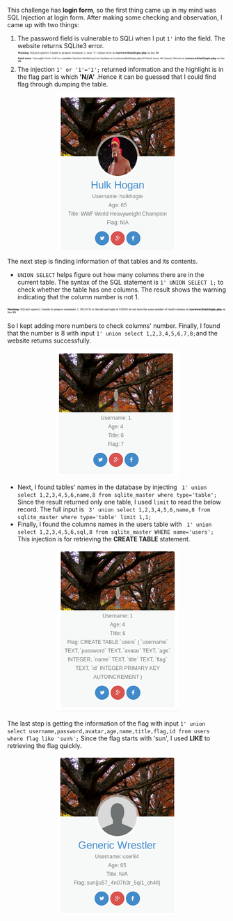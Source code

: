 This challenge has **login form**, so the first thing came up in my mind was SQL Injection at login form.  After making some checking and observation, I came up with two things: 
1. The password field is vulnerable to SQLi when I put ``1'`` into the field. The website returns SQLite3 error.
![](img/1.png)
2. The injection `1' or '1'='1';` returned information and the highlight is in the flag part is which **'N/A'** .Hence it can be guessed that I could find flag through dumping the table. 

<p align="center"> 
<img src="img/2.png">
</p>

The next step is finding information of that tables and its contents. 
- ``UNION SELECT`` helps figure out how many columns there are in the current table.  The syntax of the SQL statement is ``1' UNION SELECT 1;`` to check whether the table has one columns. The result shows the warning indicating that the column number is not 1. 

<p align="center"> 
<img src="img/3.png">
</p>

So I kept adding more numbers to check columns' number. Finally, I found that the number is 8 with input ``1' union select 1,2,3,4,5,6,7,8;``and the website returns successfully. 
<p align="center"> 
<img src="img/4.png">
</p>

-  Next, I found tables' names in the database by injecting ` 1' union select 1,2,3,4,5,6,name,8 from sqlite_master where type='table';` Since the result returned only one table, I used `limit` to read the below record. The full input is ` 3' union select 1,2,3,4,5,6,name,8 from sqlite_master where type='table' limit 1,1;`
- Finally, I found the columns names in the users table with `` 1' union select 1,2,3,4,5,6,sql,8 from sqlite_master WHERE name='users';``  This injection is for retrieving the **CREATE TABLE** statement. 

<p align="center"> 
<img src="img/5.png">
</p>

The last step is getting the information of the flag with input `1' union select username,password,avatar,age,name,title,flag,id from users where flag like 'sun%';` Since the flag starts with 'sun', I used **LIKE** to retrieving the flag quickly. 

<p align="center"> 
<img src="img/6.png">
</p>


